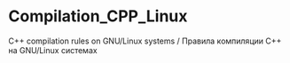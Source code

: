 # Compilation_CPP_Linux
C++ compilation rules on GNU/Linux systems / Правила компиляции C++ на GNU/Linux системах
